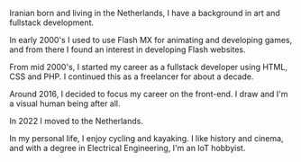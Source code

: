 Iranian born and living in the Netherlands, I have a background in art and fullstack development.

In early 2000's I used to use Flash MX for animating and developing games, and from there I found an interest in developing Flash websites.

From mid 2000's, I started my career as a fullstack developer using HTML, CSS and PHP. I continued this as a freelancer for about a decade.

Around 2016, I decided to focus my career on the front-end. I draw and I'm a visual human being after all.

In 2022 I moved to the Netherlands.

In my personal life, I enjoy cycling and kayaking. I like history and cinema, and with a degree in Electrical Engineering, I'm an IoT hobbyist.